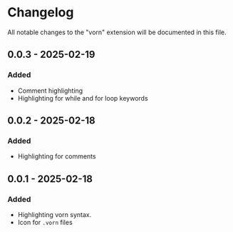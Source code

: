 # Changelog

All notable changes to the "vorn" extension will be documented in this file.

## 0.0.3 - 2025-02-19
### Added
- Comment highlighting
- Highlighting for while and for loop keywords

## 0.0.2 - 2025-02-18
### Added
- Highlighting for comments

## 0.0.1 - 2025-02-18
### Added
- Highlighting vorn syntax.
- Icon for `.vorn` files

